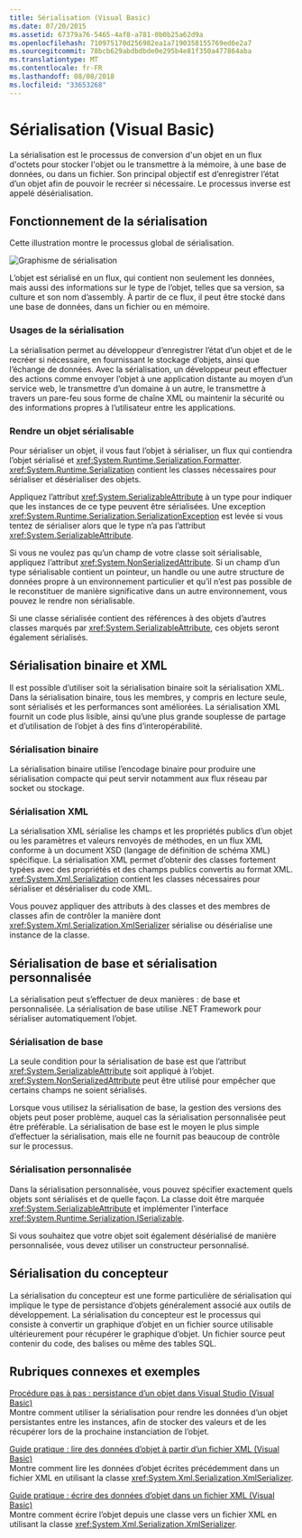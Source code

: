```yaml
---
title: Sérialisation (Visual Basic)
ms.date: 07/20/2015
ms.assetid: 67379a76-5465-4af8-a781-0b0b25a62d9a
ms.openlocfilehash: 710975170d256982ea1a7190358155769ed6e2a7
ms.sourcegitcommit: 78bcb629abdbdbde0e295b4e81f350a477864aba
ms.translationtype: MT
ms.contentlocale: fr-FR
ms.lasthandoff: 08/08/2018
ms.locfileid: "33653268"
---
```

# <a name="serialization-visual-basic"></a>Sérialisation (Visual Basic)
La sérialisation est le processus de conversion d'un objet en un flux d'octets pour stocker l'objet ou le transmettre à la mémoire, à une base de données, ou dans un fichier. Son principal objectif est d’enregistrer l’état d’un objet afin de pouvoir le recréer si nécessaire. Le processus inverse est appelé désérialisation.  
  
## <a name="how-serialization-works"></a>Fonctionnement de la sérialisation  
 Cette illustration montre le processus global de sérialisation.  
  
 ![Graphisme de sérialisation](../../../../csharp/programming-guide/concepts/serialization/media/serialization.gif "sérialisation")  
  
 L’objet est sérialisé en un flux, qui contient non seulement les données, mais aussi des informations sur le type de l’objet, telles que sa version, sa culture et son nom d’assembly. À partir de ce flux, il peut être stocké dans une base de données, dans un fichier ou en mémoire.  
  
### <a name="uses-for-serialization"></a>Usages de la sérialisation  
 La sérialisation permet au développeur d’enregistrer l’état d’un objet et de le recréer si nécessaire, en fournissant le stockage d’objets, ainsi que l’échange de données. Avec la sérialisation, un développeur peut effectuer des actions comme envoyer l’objet à une application distante au moyen d’un service web, le transmettre d’un domaine à un autre, le transmettre à travers un pare-feu sous forme de chaîne XML ou maintenir la sécurité ou des informations propres à l’utilisateur entre les applications.  
  
### <a name="making-an-object-serializable"></a>Rendre un objet sérialisable  
 Pour sérialiser un objet, il vous faut l’objet à sérialiser, un flux qui contiendra l’objet sérialisé et <xref:System.Runtime.Serialization.Formatter>. <xref:System.Runtime.Serialization> contient les classes nécessaires pour sérialiser et désérialiser des objets.  
  
 Appliquez l’attribut <xref:System.SerializableAttribute> à un type pour indiquer que les instances de ce type peuvent être sérialisées. Une exception <xref:System.Runtime.Serialization.SerializationException> est levée si vous tentez de sérialiser alors que le type n’a pas l’attribut <xref:System.SerializableAttribute>.  
  
 Si vous ne voulez pas qu’un champ de votre classe soit sérialisable, appliquez l’attribut <xref:System.NonSerializedAttribute>. Si un champ d’un type sérialisable contient un pointeur, un handle ou une autre structure de données propre à un environnement particulier et qu’il n’est pas possible de le reconstituer de manière significative dans un autre environnement, vous pouvez le rendre non sérialisable.  
  
 Si une classe sérialisée contient des références à des objets d’autres classes marqués par <xref:System.SerializableAttribute>, ces objets seront également sérialisés.  
  
## <a name="binary-and-xml-serialization"></a>Sérialisation binaire et XML  
 Il est possible d’utiliser soit la sérialisation binaire soit la sérialisation XML. Dans la sérialisation binaire, tous les membres, y compris en lecture seule, sont sérialisés et les performances sont améliorées. La sérialisation XML fournit un code plus lisible, ainsi qu’une plus grande souplesse de partage et d’utilisation de l’objet à des fins d’interopérabilité.  
  
### <a name="binary-serialization"></a>Sérialisation binaire  
 La sérialisation binaire utilise l’encodage binaire pour produire une sérialisation compacte qui peut servir notamment aux flux réseau par socket ou stockage.  
  
### <a name="xml-serialization"></a>Sérialisation XML  
 La sérialisation XML sérialise les champs et les propriétés publics d’un objet ou les paramètres et valeurs renvoyés de méthodes, en un flux XML conforme à un document XSD (langage de définition de schéma XML) spécifique. La sérialisation XML permet d’obtenir des classes fortement typées avec des propriétés et des champs publics convertis au format XML. <xref:System.Xml.Serialization> contient les classes nécessaires pour sérialiser et désérialiser du code XML.  
  
 Vous pouvez appliquer des attributs à des classes et des membres de classes afin de contrôler la manière dont <xref:System.Xml.Serialization.XmlSerializer> sérialise ou désérialise une instance de la classe.  
  
## <a name="basic-and-custom-serialization"></a>Sérialisation de base et sérialisation personnalisée  
 La sérialisation peut s’effectuer de deux manières : de base et personnalisée. La sérialisation de base utilise .NET Framework pour sérialiser automatiquement l’objet.  
  
### <a name="basic-serialization"></a>Sérialisation de base  
 La seule condition pour la sérialisation de base est que l’attribut <xref:System.SerializableAttribute> soit appliqué à l’objet. <xref:System.NonSerializedAttribute> peut être utilisé pour empêcher que certains champs ne soient sérialisés.  
  
 Lorsque vous utilisez la sérialisation de base, la gestion des versions des objets peut poser problème, auquel cas la sérialisation personnalisée peut être préférable. La sérialisation de base est le moyen le plus simple d’effectuer la sérialisation, mais elle ne fournit pas beaucoup de contrôle sur le processus.  
  
### <a name="custom-serialization"></a>Sérialisation personnalisée  
 Dans la sérialisation personnalisée, vous pouvez spécifier exactement quels objets sont sérialisés et de quelle façon. La classe doit être marquée <xref:System.SerializableAttribute> et implémenter l’interface <xref:System.Runtime.Serialization.ISerializable>.  
  
 Si vous souhaitez que votre objet soit également désérialisé de manière personnalisée, vous devez utiliser un constructeur personnalisé.  
  
## <a name="designer-serialization"></a>Sérialisation du concepteur  
 La sérialisation du concepteur est une forme particulière de sérialisation qui implique le type de persistance d’objets généralement associé aux outils de développement. La sérialisation du concepteur est le processus qui consiste à convertir un graphique d’objet en un fichier source utilisable ultérieurement pour récupérer le graphique d’objet. Un fichier source peut contenir du code, des balises ou même des tables SQL.  
  
##  <a name="BKMK_RelatedTopics"></a> Rubriques connexes et exemples  
 [Procédure pas à pas : persistance d’un objet dans Visual Studio (Visual Basic)](../../../../visual-basic/programming-guide/concepts/serialization/walkthrough-persisting-an-object-in-visual-studio.md)  
 Montre comment utiliser la sérialisation pour rendre les données d’un objet persistantes entre les instances, afin de stocker des valeurs et de les récupérer lors de la prochaine instanciation de l’objet.  
  
 [Guide pratique : lire des données d’objet à partir d’un fichier XML (Visual Basic)](../../../../visual-basic/programming-guide/concepts/serialization/how-to-read-object-data-from-an-xml-file.md)  
 Montre comment lire les données d’objet écrites précédemment dans un fichier XML en utilisant la classe <xref:System.Xml.Serialization.XmlSerializer>.  
  
 [Guide pratique : écrire des données d’objet dans un fichier XML (Visual Basic)](../../../../visual-basic/programming-guide/concepts/serialization/how-to-write-object-data-to-an-xml-file.md)  
 Montre comment écrire l’objet depuis une classe vers un fichier XML en utilisant la classe <xref:System.Xml.Serialization.XmlSerializer>.

